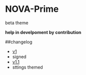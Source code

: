 # NOVA-Prime
 beta theme 
 
**help in develpoment by contribution** 

##changelog
 * [v1](https://raw.githubusercontent.com/xeon-zolt/NOVA-Prime/master/theme/NOVA-Prime.apk)
  * signed
 * [v1.1](https://raw.githubusercontent.com/xeon-zolt/NOVA-Prime/master/theme/NOVA-Prime-1.1.apk)
  * sttings themed
 
